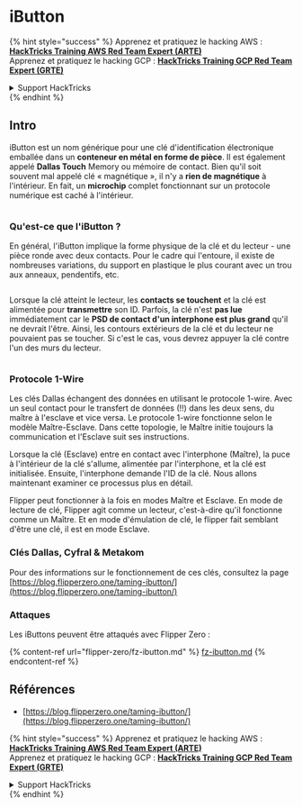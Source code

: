 # iButton

{% hint style="success" %}
Apprenez et pratiquez le hacking AWS :<img src="/.gitbook/assets/arte.png" alt="" data-size="line">[**HackTricks Training AWS Red Team Expert (ARTE)**](https://training.hacktricks.xyz/courses/arte)<img src="/.gitbook/assets/arte.png" alt="" data-size="line">\
Apprenez et pratiquez le hacking GCP : <img src="/.gitbook/assets/grte.png" alt="" data-size="line">[**HackTricks Training GCP Red Team Expert (GRTE)**<img src="/.gitbook/assets/grte.png" alt="" data-size="line">](https://training.hacktricks.xyz/courses/grte)

<details>

<summary>Support HackTricks</summary>

* Consultez les [**plans d'abonnement**](https://github.com/sponsors/carlospolop) !
* **Rejoignez le** 💬 [**groupe Discord**](https://discord.gg/hRep4RUj7f) ou le [**groupe telegram**](https://t.me/peass) ou **suivez-nous sur** **Twitter** 🐦 [**@hacktricks\_live**](https://twitter.com/hacktricks\_live)**.**
* **Partagez des astuces de hacking en soumettant des PR aux** [**HackTricks**](https://github.com/carlospolop/hacktricks) et [**HackTricks Cloud**](https://github.com/carlospolop/hacktricks-cloud) dépôts GitHub.

</details>
{% endhint %}

## Intro

iButton est un nom générique pour une clé d'identification électronique emballée dans un **conteneur en métal en forme de pièce**. Il est également appelé **Dallas Touch** Memory ou mémoire de contact. Bien qu'il soit souvent mal appelé clé « magnétique », il n'y a **rien de magnétique** à l'intérieur. En fait, un **microchip** complet fonctionnant sur un protocole numérique est caché à l'intérieur.

<figure><img src="../../.gitbook/assets/image (915).png" alt=""><figcaption></figcaption></figure>

### Qu'est-ce que l'iButton ? <a href="#what-is-ibutton" id="what-is-ibutton"></a>

En général, l'iButton implique la forme physique de la clé et du lecteur - une pièce ronde avec deux contacts. Pour le cadre qui l'entoure, il existe de nombreuses variations, du support en plastique le plus courant avec un trou aux anneaux, pendentifs, etc.

<figure><img src="../../.gitbook/assets/image (1078).png" alt=""><figcaption></figcaption></figure>

Lorsque la clé atteint le lecteur, les **contacts se touchent** et la clé est alimentée pour **transmettre** son ID. Parfois, la clé n'est **pas lue** immédiatement car le **PSD de contact d'un interphone est plus grand** qu'il ne devrait l'être. Ainsi, les contours extérieurs de la clé et du lecteur ne pouvaient pas se toucher. Si c'est le cas, vous devrez appuyer la clé contre l'un des murs du lecteur.

<figure><img src="../../.gitbook/assets/image (290).png" alt=""><figcaption></figcaption></figure>

### **Protocole 1-Wire** <a href="#id-1-wire-protocol" id="id-1-wire-protocol"></a>

Les clés Dallas échangent des données en utilisant le protocole 1-wire. Avec un seul contact pour le transfert de données (!!) dans les deux sens, du maître à l'esclave et vice versa. Le protocole 1-wire fonctionne selon le modèle Maître-Esclave. Dans cette topologie, le Maître initie toujours la communication et l'Esclave suit ses instructions.

Lorsque la clé (Esclave) entre en contact avec l'interphone (Maître), la puce à l'intérieur de la clé s'allume, alimentée par l'interphone, et la clé est initialisée. Ensuite, l'interphone demande l'ID de la clé. Nous allons maintenant examiner ce processus plus en détail.

Flipper peut fonctionner à la fois en modes Maître et Esclave. En mode de lecture de clé, Flipper agit comme un lecteur, c'est-à-dire qu'il fonctionne comme un Maître. Et en mode d'émulation de clé, le flipper fait semblant d'être une clé, il est en mode Esclave.

### Clés Dallas, Cyfral & Metakom

Pour des informations sur le fonctionnement de ces clés, consultez la page [https://blog.flipperzero.one/taming-ibutton/](https://blog.flipperzero.one/taming-ibutton/)

### Attaques

Les iButtons peuvent être attaqués avec Flipper Zero :

{% content-ref url="flipper-zero/fz-ibutton.md" %}
[fz-ibutton.md](flipper-zero/fz-ibutton.md)
{% endcontent-ref %}

## Références

* [https://blog.flipperzero.one/taming-ibutton/](https://blog.flipperzero.one/taming-ibutton/)

{% hint style="success" %}
Apprenez et pratiquez le hacking AWS :<img src="/.gitbook/assets/arte.png" alt="" data-size="line">[**HackTricks Training AWS Red Team Expert (ARTE)**](https://training.hacktricks.xyz/courses/arte)<img src="/.gitbook/assets/arte.png" alt="" data-size="line">\
Apprenez et pratiquez le hacking GCP : <img src="/.gitbook/assets/grte.png" alt="" data-size="line">[**HackTricks Training GCP Red Team Expert (GRTE)**<img src="/.gitbook/assets/grte.png" alt="" data-size="line">](https://training.hacktricks.xyz/courses/grte)

<details>

<summary>Support HackTricks</summary>

* Consultez les [**plans d'abonnement**](https://github.com/sponsors/carlospolop) !
* **Rejoignez le** 💬 [**groupe Discord**](https://discord.gg/hRep4RUj7f) ou le [**groupe telegram**](https://t.me/peass) ou **suivez-nous sur** **Twitter** 🐦 [**@hacktricks\_live**](https://twitter.com/hacktricks\_live)**.**
* **Partagez des astuces de hacking en soumettant des PR aux** [**HackTricks**](https://github.com/carlospolop/hacktricks) et [**HackTricks Cloud**](https://github.com/carlospolop/hacktricks-cloud) dépôts GitHub.

</details>
{% endhint %}
